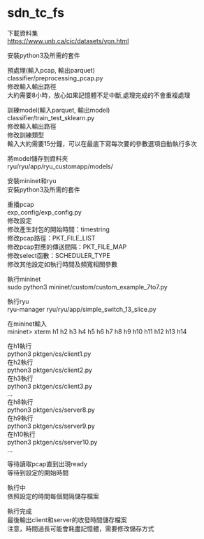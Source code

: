 # sdn_tc_fs

下載資料集  
https://www.unb.ca/cic/datasets/vpn.html  

安裝python3及所需的套件  

預處理(輸入pcap, 輸出parquet)  
classifier/preprocessing_pcap.py  
修改輸入輸出路徑  
大約需要8小時，放心如果記憶體不足中斷,處理完成的不會重複處理  


訓練model(輸入parquet, 輸出model)  
classifier/train_test_sklearn.py  
修改輸入輸出路徑  
修改訓練類型  
輸入大約需要15分鐘，可以在最底下寫每次要的參數選項自動執行多次  


將model儲存到資料夾  
ryu/ryu/app/ryu_customapp/models/

安裝mininet和ryu  
安裝python3及所需的套件  

重播pcap  
exp_config/exp_config.py  
修改設定  
修改產生封包的開始時間：timestring  
修改pcap路徑：PKT_FILE_LIST  
修改pcap對應的傳送間隔：PKT_FILE_MAP  
修改select函數：SCHEDULER_TYPE  
修改其他設定如執行時間及頻寬相關參數  
  
執行mininet  
sudo python3 mininet/custom/custom_example_7to7.py  
  
執行ryu  
ryu-manager ryu/ryu/app/simple_switch_13_slice.py  
  
在mininet輸入  
mininet> xterm h1 h2 h3 h4 h5 h6 h7 h8 h9 h10 h11 h12 h13 h14  
  
在h1執行  
python3 pktgen/cs/client1.py  
在h2執行  
python3 pktgen/cs/client2.py  
在h3執行  
python3 pktgen/cs/client3.py  
...  
在h8執行  
python3 pktgen/cs/server8.py  
在h9執行  
python3 pktgen/cs/server9.py  
在h10執行  
python3 pktgen/cs/server10.py  
...  
  
等待讀取pcap直到出現ready  
等待到設定的開始時間  
  
執行中  
依照設定的時間每個間隔儲存檔案  

執行完成  
最後輸出client和server的收發時間儲存檔案    
注意，時間過長可能會耗盡記憶體，需要修改儲存方式  

